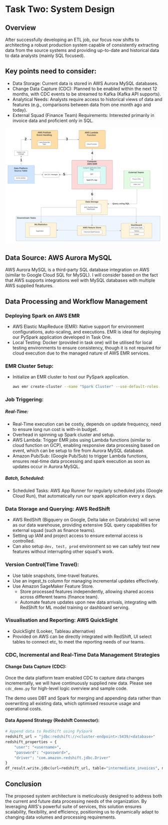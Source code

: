 # Task Two: System Design

## Overview

After successfully developing an ETL job, our focus now shifts to architecting a robust production system capable of consistently extracting data from the source systems and providing up-to-date and historical data to data analysts (mainly SQL focused).

## Key points need to consider:
- Data Storage: Current data is stored in AWS Aurora MySQL databases.
- Change Data Capture (CDC): Planned to be enabled within the next 12 months, with CDC events to be streamed to Kafka (Kafka API supports).
- Analytical Needs: Analysts require access to historical views of data and features (e.g., comparisons between data from one month ago and today).
- External Squad (Finance Team) Requirements: Interested primarily in invoice data and proficient only in SQL.



![plot](./flowchart.png)



## Data Source: AWS Aurora MySQL
AWS Aurora MySQL is a third-party SQL database integration on AWS (similar to Google Cloud SQL for MySQL). I will consider based on the fact that AWS supports integrations well with MySQL databases with multiple AWS supplied features.

## Data Processing and Workflow Management
### Deploying Spark on AWS EMR

- AWS Elastic MapReduce (EMR): Native support for environment configurations, auto-scaling, and executions. EMR is ideal for deploying our PySpark application developed in Task One.
- Local Testing: Docker (provided in task one) will be utilised for local testing environments to ensure consistency, though it is not required for cloud execution due to the managed nature of AWS EMR services.


### EMR Cluster Setup:
- Initialize an EMR cluster to host our PySpark application.
  ```bash
  aws emr create-cluster --name "Spark Cluster" --use-default-roles
  ```


### Job Triggering:

##### Real-Time:
- Real-Time execution can be costly, depends on update frequency, need to ensure long run cost is with-in budget.
- Overhead in spinning up Spark cluster and setup.
- AWS Lambda: Trigger EMR jobs using Lambda functions (similar to cloud function on GCP), enabling responsive data processing based on event, which can be setup to fire from Aurora MySQL database.
- Amazon Pub/Sub: (Google Pub/Sub) to trigger Lambda functions, ensures real-time data processing and spark execution as soon as updates occur in Aurora MySQL.
  

##### Batch, Scheduled:
- Scheduled Tasks: AWS App Runner for regularly scheduled jobs (Google Cloud Run), that automatically run our spark application every x days.


### Data Storage and Querying: AWS RedShift
- AWS RedShift (Bigquery on Google, Delta lake on Databricks) will serve as our data warehouse, providing extensive SQL query capabilities for external squad (such as finance teams). 
- Setting up IAM and project access to ensure external access is controlled.
- Can also setup `dev, test, prod` environment so we can safely test new features without interrupting other squad's work.


### Version Control(Time Travel): 
- Use table snapshots, time-travel features.
- Use an ingest_ts column for managing incremental updates effectively.
- Use Amazon SageMaker Feature Store.
    - Store processed features independently, allowing shared access across different teams (finance team).
    - Automate feature updates upon new data arrivals, integrating with RedShift for ML model training or dashboard serving.

### Visualisation and Reporting: AWS QuickSight
- QuickSight (Looker, Tableau alternative)
- Provided on AWS can be directly integrated with RedShift, UI select tables to connect etc, to meet the reporting needs of our teams.


### CDC, Incremental and Real-Time Data Management Strategies

#### Change Data Capture (CDC):

Once the data platform team enabled CDC to capture data changes incrementally, we will have continuously supplied new data.
Please see `cdc_demo.py` for high-level logic overview and sample code.


The demo uses DBT and Spark for merging and appending data rather than overwriting all existing data, which optimised resource usage and operational costs.

#### Data Append Strategy (Redshift Connector):

```python
# Append data to RedShift using PySpark
redshift_url = "jdbc:redshift://<cluster-endpoint>:5439/<database>"
redshift_properties = {
    "user": "<username>",
    "password": "<password>",
    "driver": "com.amazon.redshift.jdbc.Driver"
}
df_result.write.jdbc(url=redshift_url, table="intermediate_invoices", mode="append", properties=redshift_properties)
```

## Conclusion

The proposed system architecture is meticulously designed to address both the current and future data processing needs of the organization. By leveraging AWS's powerful suite of services, this solution ensures scalability, flexibility, and efficiency, positioning us to dynamically adapt to changing data volumes and processing requirements.